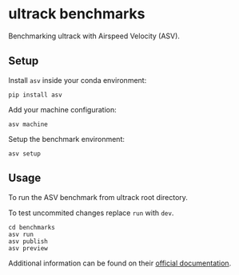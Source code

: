 # ultrack benchmarks

Benchmarking ultrack with Airspeed Velocity (ASV).

## Setup

Install `asv` inside your conda environment:
```
pip install asv
```

Add your machine configuration:
```
asv machine
```

Setup the benchmark environment:
```
asv setup
```

## Usage

To run the ASV benchmark from ultrack root directory.

To test uncommited changes replace `run` with `dev`.

```
cd benchmarks
asv run
asv publish
asv preview
```

Additional information can be found on their [official documentation](https://asv.readthedocs.io/en/stable/).
